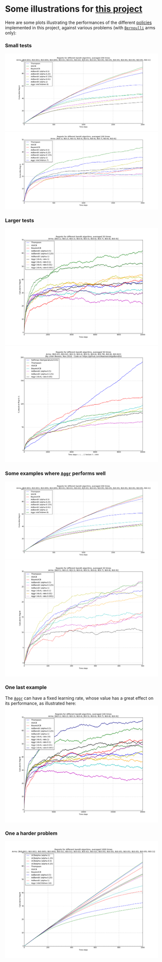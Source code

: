 # Some illustrations for [this project](https://github.com/Naereen/AlgoBandits)

Here are some plots illustrating the performances of the different [policies](../Policies/) implemented in this project, against various problems (with [`Bernoulli`](../Arms/Bernoulli.py) arms only):

### Small tests
[![5 tests - AdBandit and Aggr](5_tests_AdBandit__et_Aggr.png)](5_tests_AdBandit__et_Aggr.png)
[![2000 steps - 100 repetition](2000_steps__100_average.png)](2000_steps__100_average.png)

### Larger tests
[![10000 steps - 50 repetition - 6 policies - With 4 Aggr](10000_steps__50_repetition_6_policies_4_Aggr.png)](10000_steps__50_repetition_6_policies_4_Aggr.png)
[![10000 steps - 50 repetition - 6 policies - With Softmax and 1 Aggr](10000_steps__50_repetition_6_policies_with_Softmax_1_Aggr.png)](10000_steps__50_repetition_6_policies_with_Softmax_1_Aggr.png)

### Some examples where [`Aggr`](../Policies/Aggr.py) performs well
[![Aggr is the best here](Aggr_is_the_best_here.png)](Aggr_is_the_best_here.png)
[![one Aggr does very well](one_Aggr_does_very_well.png)](one_Aggr_does_very_well.png)

### One last example
The [`Aggr`](Policies/Aggr.py) can have a fixed learning rate, whose value has a great effect on its performance, as illustrated here:
[![20000 steps - 100 repetition - 6 policies - With 5 Aggr](20000_steps__100_repetition_6_policies_5_Aggr.png)](20000_steps__100_repetition_6_policies_5_Aggr.png)

### One a harder problem
[![example harder problem](example_harder_problem.png)](example_harder_problem.png)
